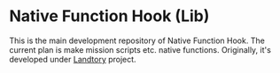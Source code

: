 # Native Function Hook (Lib)

This is the main development repository of Native Function Hook. The current plan is make mission scripts etc. native functions. Originally, it's developed under [Landtory](http://github.com/RelaperCrystal/Landtory) project. 